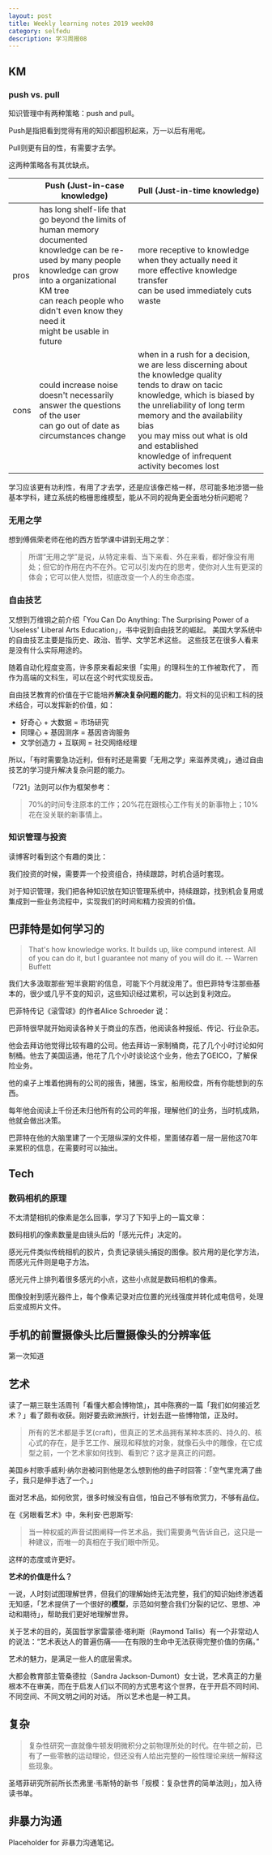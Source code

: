 ```yaml
---
layout: post
title: Weekly learning notes 2019 week08 
category: selfedu
description: 学习周报08
---
```


## KM 

### push vs. pull

知识管理中有两种策略：push and pull。

Push是指把看到觉得有用的知识都囤积起来，万一以后有用呢。

Pull则更有目的性，有需要才去学。

这两种策略各有其优缺点。

|      | Push (Just-in-case knowledge)                                     | Pull (Just-in-time knowledge)                                    |
| ---- | ---------------------------------------- | ---------------------------------------- |
| pros | has long shelf-life that go beyond the limits of human memory  <br />documented knowledge can be re-used by many people  <br />knowledge can grow into a organizational KM tree <br />can reach people who didn't even know they need it  <br />might be usable in future | more receptive to knowledge when they actually need it<br />  more effective knowledge transfer  <br />can be used immediately  cuts waste |
| cons | could  increase noise<br /> doesn't necessarily answer the questions of the user  <br />can go out of date as circumstances change | when in a rush for a decision, we are less discerning about the knowledge quality  <br />tends to draw on tacic knowledge, which is biased by the unreliability of long term memory and the availability bias  <br />you may miss out what is old and established  <br />knowledge of infrequent activity becomes lost |


学习应该更有功利性，有用了才去学，还是应该像芒格一样，尽可能多地涉猎一些基本学科，建立系统的格栅思维模型，能从不同的视角更全面地分析问题呢？

### 无用之学

想到傅佩荣老师在他的西方哲学课中讲到无用之学：

> 所谓“无用之学”是说，从特定来看、当下来看、外在来看，都好像没有用处；但它的作用在内不在外。它可以引发内在的思考，使你对人生有更深的体会；它可以使人觉悟，彻底改变一个人的生命态度。

### 自由技艺

又想到万维钢之前介绍「You Can Do Anything: The Surprising Power of a 'Useless' Liberal Arts Education」，书中说到自由技艺的崛起。 美国大学系统中的自由技艺主要是指历史、政治、哲学、文学艺术这些。 这些技艺在很多人看来是没有什么实际用途的。

随着自动化程度变高，许多原来看起来很「实用」的理科生的工作被取代了，
而作为高端的文科生，可以在这个时代实现反击。

自由技艺教育的价值在于它能培养**解决复杂问题的能力**。将文科的见识和工科的技术结合，可以发挥新的价值，如：

- 好奇心 + 大数据 = 市场研究
- 同理心 + 基因测序 = 基因咨询服务
- 文学创造力 + 互联网 = 社交网络经理 

所以，「有时需要急功近利，但有时还是需要「无用之学」来滋养灵魂」，通过自由技艺的学习提升解决复杂问题的能力。

「721」法则可以作为框架参考：

> 70%的时间专注原本的工作；20%花在跟核心工作有关的新事物上；10%花在没关联的新事情上。

### 知识管理与投资

读博客时看到这个有趣的类比：

我们投资的时候，需要弄一个投资组合，持续跟踪，时机合适时套现。

对于知识管理，我们把各种知识放在知识管理系统中，持续跟踪，找到机会复用或集成到一些业务流程中，实现我们的时间和精力投资的价值。

## 巴菲特是如何学习的

>  That's how knowledge works. It builds up, like compund interest. All of you can do it, but I guarantee not many of you will do it.  -- Warren Buffett

我们大多汲取那些’短半衰期‘的信息，可能下个月就没用了。但巴菲特专注那些基本的，很少或几乎不变的知识，这些知识经过累积，可以达到复利效应。

巴菲特传记《滚雪球》的作者Alice Schroeder 说：

巴菲特很早就开始阅读各种关于商业的东西，他阅读各种报纸、传记、行业杂志。

他会去拜访他觉得比较有趣的公司。他去拜访一家制桶商，花了几个小时讨论如何制桶。他去了美国运通，他花了几个小时谈论这个业务，他去了GEICO，了解保险业务。

他的桌子上堆着他拥有的公司的报告，猪圈，珠宝，船用绞盘，所有你能想到的东西。

每年他会阅读上千份还未归他所有的公司的年报，理解他们的业务，当时机成熟，他就会做出决策。

巴菲特在他的大脑里建了一个无限纵深的文件柜，里面储存着一层一层他这70年来累积的信息，在需要时可以抽出。

## Tech

### 数码相机的原理

不太清楚相机的像素是怎么回事，学习了下知乎上的一篇文章：

数码相机的像素数量是由镜头后的「感光元件」决定的。

感光元件类似传统相机的胶片，负责记录镜头捕捉的图像。胶片用的是化学方法，而感光元件则是电子方法。

感光元件上排列着很多感光的小点，这些小点就是数码相机的像素。

图像投射到感光器件上，每个像素记录对应位置的光线强度并转化成电信号，处理后变成照片文件。

## 手机的前置摄像头比后置摄像头的分辨率低

第一次知道

## 艺术

读了一期三联生活周刊「看懂大都会博物馆」，其中陈赛的一篇「我们如何接近艺术？」看了颇有收获。刚好要去欧洲旅行，计划去逛一些博物馆，正及时。

> 所有的艺术都是手艺(craft)，但真正的艺术品拥有某种本质的、持久的、核心式的存在，是手艺工作、展现和释放的对象，就像石头中的雕像，在它成型之前，一个艺术家如何找到、看到它？这才是真正的问题。

美国乡村歌手威利·纳尔逊被问到他是怎么想到他的曲子时回答：「空气里充满了曲子，我只是伸手选了一个。」

面对艺术品，如何欣赏，很多时候没有自信，怕自己不够有欣赏力，不够有品位。

在《另眼看艺术》中，朱利安·巴恩斯写: 

> 当一种权威的声音试图阐释一件艺术品，我们需要勇气告诉自己，这只是一种建议，而唯一的真相在于我们眼中所见。

这样的态度或许更好。

**艺术的价值是什么？**

一说，人时刻试图理解世界，但我们的理解始终无法完整，我们的知识始终渗透着无知感，「艺术提供了一个很好的**模型**，示范如何整合我们分裂的记忆、思想、冲动和期待」，帮助我们更好地理解世界。

关于艺术的目的，英国哲学家雷蒙德·塔利斯（Raymond Tallis）有一个非常动人的说法：“艺术表达人的普遍伤痛——在有限的生命中无法获得完整价值的伤痛。”

艺术的魅力，是满足一些人的底层需求。

大都会教育部主管桑德拉（Sandra Jackson-Dumont）女士说，艺术真正的力量根本不在审美，而在于启发人们以不同的方式思考这个世界，在于开启不同时间、不同空间、不同文明之间的对话。 所以艺术也是一种工具。

## 复杂

> 复杂性研究一直就像牛顿发明微积分之前物理所处的时代。在牛顿之前，已有了一些零散的运动理论，但还没有人给出完整的一般性理论来统一解释这些现象。

圣塔菲研究所前所长杰弗里·韦斯特的新书「规模：复杂世界的简单法则」，加入待读书单。

## 非暴力沟通

Placeholder for 非暴力沟通笔记。
